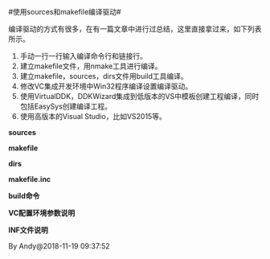 
#使用sources和makefile编译驱动#

编译驱动的方式有很多，在有一篇文章中进行过总结，这里直接拿过来，如下列表所示。

1. 手动一行一行输入编译命令行和链接行。
2. 建立makefile文件，用nmake工具进行编译。
3. 建立makefile，sources，dirs文件用build工具编译。
4. 修改VC集成开发环境中Win32程序编译设置编译驱动。
5. 使用VirtualDDK，DDKWizard集成到低版本的VS中模板创建工程编译，同时包括EasySys创建编译工程。
6. 使用高版本的Visual Studio，比如VS2015等。


**sources**


**makefile**


**dirs**


**makefile.inc**

**build命令**

**VC配置环境参数说明**

**INF文件说明**



By Andy@2018-11-19 09:37:52



